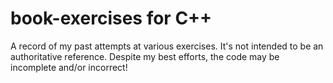 # book-exercises for C++

A record of my past attempts at various exercises. It's not intended to be an authoritative reference. Despite my best efforts, the code may be incomplete and/or incorrect!

